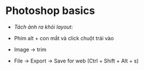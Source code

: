 # Photoshop basics

- _Tách ảnh ra khỏi layout_:

- Phím alt + con mắt và click chuột trái vào
- Image -> trim
- File -> Export -> Save for web (Ctrl + Shift + Alt + s)